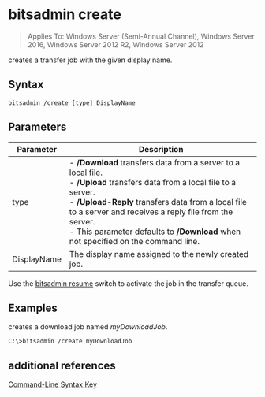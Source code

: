 # bitsadmin create

>Applies To: Windows Server (Semi-Annual Channel), Windows Server 2016, Windows Server 2012 R2, Windows Server 2012

creates a transfer job with the given display name.
## Syntax
```
bitsadmin /create [type] DisplayName
```
## Parameters
|Parameter|Description|
|-------|--------|
|type|-   **/Download** transfers data from a server to a local file.<br />-   **/Upload** transfers data from a local file to a server.<br />-   **/Upload-Reply** transfers data from a local file to a server and receives a reply file from the server.<br />-   This parameter defaults to **/Download** when not specified on the command line.|
|DisplayName|The display name assigned to the newly created job.|
Use the [bitsadmin resume](bitsadmin-resume.md) switch to activate the job in the transfer queue.
## <a name="BKMK_examples"></a>Examples
creates a download job named *myDownloadJob*.
```
C:\>bitsadmin /create myDownloadJob
```
## additional references
[Command-Line Syntax Key](command-line-syntax-key.md)

